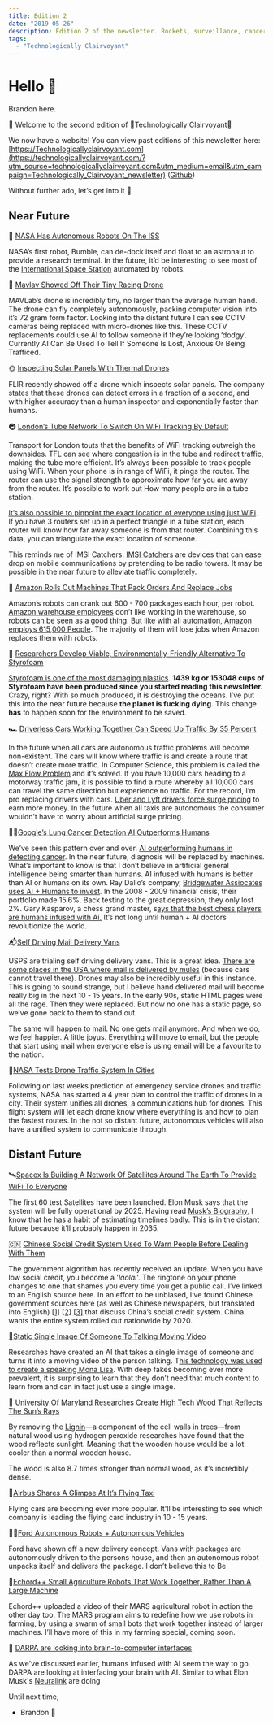 ```yaml
---
title: Edition 2
date: "2019-05-26"
description: Edition 2 of the newsletter. Rockets, surveillance, cancer, flying cars.
tags:
  - "Technologically Clairvoyant"
---
```

# **Hello 👋**

Brandon here.

🌊 Welcome to the second edition of 🔮Technologically Clairvoyant🔮

We now have a website! You can view past editions of this newsletter here: [https://Technologicallyclairvoyant.com](https://technologicallyclairvoyant.com/?utm_source=technologicallyclairvoyant.com&utm_medium=email&utm_campaign=Technologically_Clairvoyant_newsletter) ([Github](https://github.com/brandonskerritt/technologicallyclairvoyant.github.io?utm_source=technologicallyclairvoyant.com&utm_medium=email&utm_campaign=Technologically_Clairvoyant_newsletter))

Without further ado, let’s get into it 🎪

## Near Future

🚀 [NASA Has Autonomous Robots On The ISS](https://www.nasa.gov/image-feature/ames/here-s-looking-at-you-astrobee-s-first-robot-completes-initial-hardware-checks-in?utm_source=technologicallyclairvoyant.com&utm_medium=email&utm_campaign=Technologically_Clairvoyant_newsletter)

NASA’s first robot, Bumble, can de-dock itself and float to an astronaut to provide a research terminal. In the future, it’d be interesting to see most of the [International Space Station](https://en.wikipedia.org/wiki/ISS?utm_source=technologicallyclairvoyant.com&utm_medium=email&utm_campaign=Technologically_Clairvoyant_newsletter) automated by robots.

🚁 [Mavlav Showed Off Their Tiny Racing Drone](https://www.youtube.com/watch?v=fs_TzKWE14o?utm_source=technologicallyclairvoyant.com&utm_medium=email&utm_campaign=Technologically_Clairvoyant_newsletter)

MAVLab’s drone is incredibly tiny, no larger than the average human hand. The drone can fly completely autonomously, packing computer vision into it’s 72 gram form factor. Looking into the distant future I can see CCTV cameras being replaced with micro-drones like this. These CCTV replacements could use AI to follow someone if they’re looking ‘dodgy’. Currently AI Can Be Used To Tell If Someone Is Lost, Anxious Or Being Trafficed.

🌞 [Inspecting Solar Panels With Thermal Drones](https://www.youtube.com/watch?v=ImyjRyIXhaM?utm_source=technologicallyclairvoyant.com&utm_medium=email&utm_campaign=Technologically_Clairvoyant_newsletter)

FLIR recently showed off a drone which inspects solar panels. The company states that these drones can detect errors in a fraction of a second, and with higher accuracy than a human inspector and exponentially faster than humans.

🚇 [London’s Tube Network To Switch On WiFi Tracking By Default](https://techcrunch.com/2019/05/22/mind-the-privacy-gap?utm_source=technologicallyclairvoyant.com&utm_medium=email&utm_campaign=Technologically_Clairvoyant_newsletter)

Transport for London touts that the benefits of WiFi tracking outweigh the downsides. TFL can see where congestion is in the tube and redirect traffic, making the tube more efficient. It’s always been possible to track people using WiFi. When your phone is in range of WiFi, it pings the router. The router can use the signal strength to approximate how far you are away from the router. It’s possible to work out How many people are in a tube station.

[It’s also possible to pinpoint the exact location of everyone using just WiFi](https://en.wikipedia.org/wiki/Wi-Fi_positioning_system). If you have 3 routers set up in a perfect triangle in a tube station, each router will know how far away someone is from that router. Combining this data, you can triangulate the exact location of someone.

This reminds me of IMSI Catchers. [IMSI Catchers](https://en.wikipedia.org/wiki/IMSI-catcher?utm_source=technologicallyclairvoyant.com&utm_medium=email&utm_campaign=Technologically_Clairvoyant_newsletter) are devices that can ease drop on mobile communications by pretending to be radio towers. It may be possible in the near future to alleviate traffic completely. 

🤖 [Amazon Rolls Out Machines That Pack Orders And Replace Jobs](https://www.reuters.com/article/us-amazon-com-automation-exclusive-idUSKCN1SJ0X1?utm_source=technologicallyclairvoyant.com&utm_medium=email&utm_campaign=Technologically_Clairvoyant_newsletter)

Amazon’s robots can crank out 600 - 700 packages each hour, per robot. [Amazon warehouse employees](https://www.businessinsider.com/amazon-warehouse-workers-share-their-horror-stories-2018-4?r=US&IR=T?utm_source=technologicallyclairvoyant.com&utm_medium=email&utm_campaign=Technologically_Clairvoyant_newsletter) don’t like working in the warehouse, so robots can be seen as a good thing. But like with all automation, [Amazon employs 615,000 People](https://www.theguardian.com/technology/2019/jan/01/amazon-fulfillment-center-warehouse-employees-union-new-york-minnesota?utm_source=technologicallyclairvoyant.com&utm_medium=email&utm_campaign=Technologically_Clairvoyant_newsletter). The majority of them will lose jobs when Amazon replaces them with robots.

🌊 [Researchers Develop Viable, Environmentally-Friendly Alternative To Styrofoam](https://news.wsu.edu/2019/05/09/researchers-develop-viable-environmentally-friendly-alternative-styrofoam/?utm_source=technologicallyclairvoyant.com&utm_medium=email&utm_campaign=Technologically_Clairvoyant_newsletter)

[Styrofoam is one of the most damaging plastics](http://nomorestyrofoam.org/?utm_source=technologicallyclairvoyant.com&utm_medium=email&utm_campaign=Technologically_Clairvoyant_newsletter). **1439 kg or 153048 cups of Styrofoam have been produced since you started reading this newsletter.** Crazy, right? With so much produced, it is destroying the oceans. I’ve put this into the near future because **the planet is fucking dying**. This change **has** to happen soon for the environment to be saved.

🏎 [Driverless Cars Working Together Can Speed Up Traffic By 35 Percent](https://www.cam.ac.uk/research/news/driverless-cars-working-together-can-speed-up-traffic-by-35-percent?utm_source=technologicallyclairvoyant.com&utm_medium=email&utm_campaign=Technologically_Clairvoyant_newsletter)

In the future when all cars are autonomous traffic problems will become non-existent. The cars will know where traffic is and create a route that doesn’t create more traffic. In Computer Science, this problem is called the [Max Flow Problem](https://en.wikipedia.org/wiki/Maximum_flow_problem?utm_source=technologicallyclairvoyant.com&utm_medium=email&utm_campaign=Technologically_Clairvoyant_newsletter) and it’s solved. If you have 10,000 cars heading to a motorway traffic jam, it is possible to find a route whereby all 10,000 cars can travel the same direction but experience no traffic. For the record, I’m pro replacing drivers with cars. [Uber and Lyft drivers force surge pricing](https://www.theregister.co.uk/2019/05/20/lyft_uber_surge_pricing/?utm_source=technologicallyclairvoyant.com&utm_medium=email&utm_campaign=Technologically_Clairvoyant_newsletter) to earn more money. In the future when all taxis are autonomous the consumer wouldn’t have to worry about artificial surge pricing.

👩‍⚕️[Google’s Lung Cancer Detection AI Outperforms Humans](https://venturebeat.com/2019/05/20/googles-lung-cancer-detection-ai-outperforms-6-human-radiologists?utm_source=technologicallyclairvoyant.com&utm_medium=email&utm_campaign=Technologically_Clairvoyant_newsletter)

We’ve seen this pattern over and over. [AI outperforming humans in detecting cancer](https://www.wired.co.uk/article/ibm-watson-medical-doctor?utm_source=technologicallyclairvoyant.com&utm_medium=email&utm_campaign=Technologically_Clairvoyant_newsletter). In the near future, diagnosis will be replaced by machines. What’s important to know is that I don’t believe in artificial general intelligence being smarter than humans. AI infused with humans is better than AI or humans on its own. Ray Dalio’s company, [Bridgewater Assiocates uses AI + Humans to invest](https://www.principles.com/?utm_source=technologicallyclairvoyant.com&utm_medium=email&utm_campaign=Technologically_Clairvoyant_newsletter). In the 2008 - 2009 financial crisis, their portfolio made 15.6%. Back testing to the great depression, they only lost 2%. Gary Kasparov, a chess grand master, s[ays that the best chess players are humans infused with Ai.](https://www.amazon.co.uk/Deep-Thinking-Machine-Intelligence-Creativity/dp/1473653517/ref=sr_1_1?keywords=kasparov&qid=1558702372&s=gateway&sr=8-1?utm_source=technologicallyclairvoyant.com&utm_medium=email&utm_campaign=Technologically_Clairvoyant_newsletter) It’s not long until human + AI doctors revolutionize the world.

📬[Self Driving Mail Delivery Vans](https://www.reuters.com/article/us-tusimple-autonomous-usps-idUSKCN1SR0YB?utm_source=technologicallyclairvoyant.com&utm_medium=email&utm_campaign=Technologically_Clairvoyant_newsletter)

USPS are trialing self driving delivery vans. This is a great idea. [There are some places in the USA where mail is delivered by mules](https://insider.si.edu/2016/08/grand-canyon-u-s-postal-service-still-delivers-mail-mule/?utm_source=technologicallyclairvoyant.com&utm_medium=email&utm_campaign=Technologically_Clairvoyant_newsletter) (because cars cannot travel there). Drones may also be incredibly useful in this instance. This is going to sound strange, but I believe hand delivered mail will become really big in the next 10 - 15 years. In the early 90s, static HTML pages were all the rage. Then they were replaced. But now no one has a static page, so we’ve gone back to them to stand out.

The same will happen to mail. No one gets mail anymore. And when we do, we feel happier. A little joyus. Everything will move to email, but the people that start using mail when everyone else is using email will be a favourite to the nation.

🚁[NASA Tests Drone Traffic System In Cities](https://apnews.com/c371a6501b8146fba5fd00cedf6040ab?utm_source=technologicallyclairvoyant.com&utm_medium=email&utm_campaign=Technologically_Clairvoyant_newsletter)

Following on last weeks prediction of emergency service drones and traffic systems, NASA has started a 4 year plan to control the traffic of drones in a city. Their system unifies all drones, a communications hub for drones. This flight system will let each drone know where everything is and how to plan the fastest routes. In the not so distant future, autonomous vehicles will also have a unified system to communicate through.

## Distant Future

🛰[Spacex Is Building A Network Of Satellites Around The Earth To Provide WiFi To Everyone](https://hackaday.com/2019/05/20/everything-we-know-about-spacexs-starlink-network/?utm_source=technologicallyclairvoyant.com&utm_medium=email&utm_campaign=Technologically_Clairvoyant_newsletter)

The first 60 test Satellites have been launched. Elon Musk says that the system will be fully operational by 2025. Having read [Musk’s Biography](https://amzn.to/2X79gog?utm_source=technologicallyclairvoyant.com&utm_medium=email&utm_campaign=Technologically_Clairvoyant_newsletter), I know that he has a habit of estimating timelines badly. This is in the distant future because it’ll probably happen in 2035.

🇨🇳 [Chinese Social Credit System Used To Warn People Before Dealing With Them](https://nypost.com/2019/05/18/chinas-new-social-credit-system-turns-orwells-1984-into-reality/?utm_source=technologicallyclairvoyant.com&utm_medium=email&utm_campaign=Technologically_Clairvoyant_newsletter?utm_source=technologicallyclairvoyant.com&utm_medium=email&utm_campaign=Technologically_Clairvoyant_newsletter)

The government algorithm has recently received an update. When you have low social credit, you become a '*laolai*'. The ringtone on your phone changes to one that shames you every time you get a public call. I’ve linked to an English source here. In an effort to be unbiased, I’ve found Chinese government sources here (as well as Chinese newspapers, but translated into English) [[1]](https://web.archive.org/web/20151227094752/http://www.chinatax.gov.cn/2013/n2925/n2957/c778860/content.html) [[2]](https://web.archive.org/web/20150503004438/http://news.xinhuanet.com/english/china/2014-06/27/c_133443776.htm) [[3]](https://www.chinalawtranslate.com/seeing-chinese-social-credit-through-a-glass-darkly/?lang=en) that discuss China’s social credit system. China wants the entire system rolled out nationwide by 2020.

[📸](https://nypost.com/2019/05/18/chinas-new-social-credit-system-turns-orwells-1984-into-reality/?utm_source=technologicallyclairvoyant.com&utm_medium=email&utm_campaign=Technologically_Clairvoyant_newsletter?utm_source=technologicallyclairvoyant.com&utm_medium=email&utm_campaign=Technologically_Clairvoyant_newsletter)[Static Single Image Of Someone To Talking Moving Video](https://www.youtube.com/watch?v=p1b5aiTrGzY?utm_source=technologicallyclairvoyant.com&utm_medium=email&utm_campaign=Technologically_Clairvoyant_newsletter)

Researches have created an AI that takes a single image of someone and turns it into a moving video of the person talking. T[his technology was used to create a speaking Mona Lisa](https://www.bbc.co.uk/news/technology-48395521?utm_source=technologicallyclairvoyant.com&utm_medium=email&utm_campaign=Technologically_Clairvoyant_newsletter). With deep fakes becoming ever more prevalent, it is surprising to learn that they don’t need that much content to learn from and can in fact just use a single image.

🌳 [University Of Maryland Researches Create High Tech Wood That Reflects The Sun’s Rays](https://institutions.newscientist.com/article/2204442-high-tech-wood-could-keep-homes-cool-by-reflecting-the-suns-rays/?utm_source=technologicallyclairvoyant.com&utm_medium=email&utm_campaign=Technologically_Clairvoyant_newsletter)

By removing the [Lignin](https://institutions.newscientist.com/article/2163306-eco-friendly-nanowood-is-a-super-strong-and-recyclable-styrofoam/?utm_source=technologicallyclairvoyant.com&utm_medium=email&utm_campaign=Technologically_Clairvoyant_newsletter)—a component of the cell walls in trees—from natural wood using hydrogen peroxide researches have found that the wood reflects sunlight. Meaning that the wooden house would be a lot cooler than a normal wooden house.

The wood is also 8.7 times stronger than normal wood, as it’s incredibly dense.

🚀[Airbus Shares A Glimpse At It’s Flying Taxi](https://www.engadget.com/2019/05/22/airbus-vahana-flying-taxi-interior/?utm_source=technologicallyclairvoyant.com&utm_medium=email&utm_campaign=Technologically_Clairvoyant_newsletter)

Flying cars are becoming ever more popular. It'll be interesting to see which company is leading the flying card industry in 10 - 15 years.

🚗🤖[Ford Autonomous Robots + Autonomous Vehicles](https://www.youtube.com/watch?v=WHWciIxNK2c?utm_source=technologicallyclairvoyant.com&utm_medium=email&utm_campaign=Technologically_Clairvoyant_newsletter)

Ford have shown off a new delivery concept. Vans with packages are autonomously driven to the persons house, and then an autonomous robot unpacks itself and delivers the package. I don’t believe this to Be

🍎[Echord++ Small Agriculture Robots That Work Together, Rather Than A Large Machine](http://echord.eu/mars/?utm_source=technologicallyclairvoyant.com&utm_medium=email&utm_campaign=Technologically_Clairvoyant_newsletter)

Echord++ uploaded a video of their MARS agricultural robot in action the other day too. The MARS program aims to redefine how we use robots in farming, by using a swarm of small bots that work together instead of larger machines. I’ll have more of this in my farming special, coming soon.

🧠 [DARPA are looking into brain-to-computer interfaces](https://www.darpa.mil/news-events/2019-05-20)

As we've discussed earlier, humans infused with AI seem the way to go. DARPA are looking at interfacing your brain with AI. Similar to what Elon Musk's [Neuralink](https://www.neuralink.com/) are doing

Until next time,

- Brandon 🐝